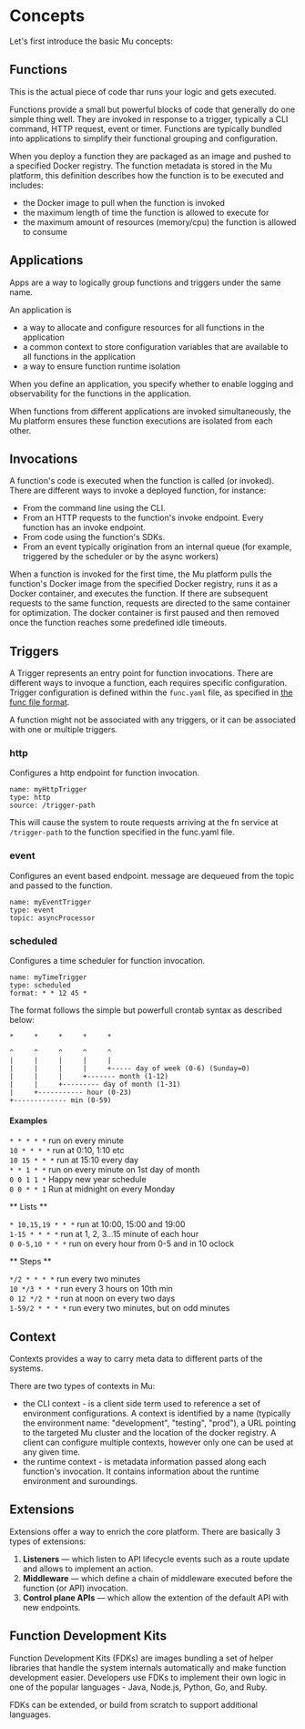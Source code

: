 
# Concepts

Let's first introduce the basic Mu concepts:

## Functions

This is the actual piece of code thar runs your logic and gets executed.

Functions provide a small but powerful blocks of code that generally do one simple thing well.
They are invoked in response to a trigger, typically a CLI command, HTTP request, event or timer.
Functions are typically bundled into applications to simplify their functional grouping and configuration.

When you deploy a function they are packaged as an image and pushed to a specified Docker registry.
The function metadata is stored in the Mu platform, this definition describes how the function is to be executed and includes:

- the Docker image to pull when the function is invoked
- the maximum length of time the function is allowed to execute for
- the maximum amount of resources (memory/cpu) the function is allowed to consume

## Applications

Apps are a way to logically group functions and triggers under the same name.

An application is

- a way to allocate and configure resources for all functions in the application
- a common context to store configuration variables that are available to all functions in the application
- a way to ensure function runtime isolation

When you define an application, you specify whether to enable logging and observability for the functions in the application.

When functions from different applications are invoked simultaneously, the Mu platform ensures these function executions are isolated from each other.

## Invocations

A function's  code is executed when the function is called (or invoked). There are different ways to invoke a deployed function, for instance:

- From the command line using the CLI.
- From an HTTP requests to the function's invoke endpoint. Every function has an invoke endpoint.
- From code using the function's SDKs.
- From an event typically origination from an internal queue (for example, triggered by the scheduler or by the async workers)

When a function is invoked for the first time, the Mu platform pulls the function's Docker image from the specified Docker registry, runs it as a Docker container, and executes the function. If there are subsequent  requests to the same function,  requests are directed to the same container for optimization. The docker container is first paused and then removed once the function reaches some predefined idle timeouts.

## Triggers

A Trigger represents an entry point for function invocations. There are different ways to invoque a function, each  requires specific configuration. Trigger configuration is defined within the `func.yaml` file, as specified in [the func file format](../deepdive/reference/funcfile.md).

A function might not be associated with any triggers, or it can be associated with one or multiple triggers.

### http

Configures a http endpoint for function invocation.

```
name: myHttpTrigger
type: http
source: /trigger-path
```

This will cause the system to route requests arriving at the fn service at `/trigger-path` to the function specified in the func.yaml file.

### event

Configures an event based endpoint. message are dequeued from the topic and passed to the function.

```
name: myEventTrigger
type: event
topic: asyncProcessor
```

### scheduled

Configures a time scheduler for function invocation.

```
name: myTimeTrigger
type: scheduled
format: * * 12 45 *
```

The format follows the simple but powerfull crontab syntax as described below:

```
*     *     *     *     *        

^     ^     ^     ^     ^
|     |     |     |     |
|     |     |     |     +----- day of week (0-6) (Sunday=0)
|     |     |     +------- month (1-12)
|     |     +--------- day of month (1-31)
|     +----------- hour (0-23)
+------------- min (0-59)
```

#### Examples

`* * * * *` run on every minute  
`10 * * * *` run at 0:10, 1:10 etc  
`10 15 * * *` run at 15:10 every day  
`* * 1 * *` run on every minute on 1st day of month  
`0 0 1 1 *` Happy new year schedule  
`0 0 * * 1` Run at midnight on every Monday  

** Lists **

`* 10,15,19 * * *` run at 10:00, 15:00 and 19:00  
`1-15 * * * *` run at 1, 2, 3...15 minute of each hour  
`0 0-5,10 * * *` run on every hour from 0-5 and in 10 oclock  

** Steps **

`*/2 * * * *` run every two minutes  
`10 */3 * * *` run every 3 hours on 10th min  
`0 12 */2 * *` run at noon on every two days  
`1-59/2 * * * *` run every two minutes, but on odd minutes


## Context

Contexts provides a way to carry meta data to different parts of the systems.

There are two types of contexts in Mu:

* the CLI context - is a client side term used to reference a set of environment configurations. A context is identified by a name (typically the environment name: "development", "testing", "prod"), a URL pointing to the targeted Mu cluster and the location of the docker registry. A client can configure multiple contexts, however only one can be used at any given time.
* the runtime context - is metadata information passed along each function's invocation. It contains information about the runtime environment and suroundings.

## Extensions

Extensions offer a way to enrich the core platform. There are basically 3 types of extensions:

1. **Listeners** — which listen to API lifecycle events such as a route update and allows to implement an action.
2. **Middleware** — which define a chain of middleware executed before the function (or API) invocation.
3. **Control plane APIs** — which allow the extention of the default API with new endpoints.

## Function Development Kits

Function Development Kits (FDKs) are images bundling a set of helper libraries that handle the system internals automatically and make function development easier. Developers use FDKs to implement their own logic in one of the popular languages - Java, Node.js, Python, Go, and Ruby.

FDKs can be extended, or build from scratch to support additional languages.

